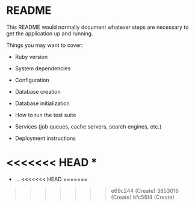 # README

This README would normally document whatever steps are necessary to get the
application up and running.

Things you may want to cover:

* Ruby version

* System dependencies

* Configuration

* Database creation

* Database initialization

* How to run the test suite

* Services (job queues, cache servers, search engines, etc.)

* Deployment instructions

<<<<<<< HEAD
*
=======
* ...
<<<<<<< HEAD
=======
>>>>>>> e69c244 (Create)
>>>>>>> 3853016 (Create)
>>>>>>> bfc56f4 (Create)
